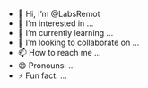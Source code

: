 - 👋 Hi, I’m @LabsRemot
- 👀 I’m interested in ...
- 🌱 I’m currently learning ...
- 💞️ I’m looking to collaborate on ...
- 📫 How to reach me ...
- 😄 Pronouns: ...
- ⚡ Fun fact: ...

<!---
LabsRemot/LabsRemot is a ✨ special ✨ repository because its `README.md` (this file) appears on your GitHub profile.
You can click the Preview link to take a look at your changes.
--->
